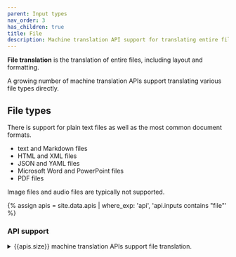 ```yaml
---
parent: Input types
nav_order: 3
has_children: true
title: File
description: Machine translation API support for translating entire files
---
```


**File translation** is the translation of entire files, including layout and formatting.

A growing number of machine translation APIs support translating various file types directly.

## File types

There is support for plain text files as well as the most common document formats.
- text and Markdown files
- HTML and XML files
- JSON and YAML files
- Microsoft Word and PowerPoint files
- PDF files

Image files and audio files are typically not supported.

{% assign apis = site.data.apis | where_exp: 'api', 'api.inputs contains "file"' %}

### API support
<details>
<summary>{{apis.size}} machine translation APIs support file translation.</summary>

{% capture api_content %}
{% for api in apis %}
- [{{ api.name }}](/{{ api.id }})
{% endfor %}
{% endcapture %}

{{ api_content | markdownify }}

</details>
